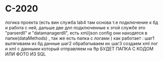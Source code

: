 # C-2020
логика проекта (есть вин служба lab4 там основа т.е подключение к бд и работа с ней, дальше две длл подключенные к этой службе это "parserdll" и "datamanagerdll",
есть xml/json config они находятся в папке(dataMethods) , так же есть папка с логами )
как работает : шаг1 вытягиваем из бд данные 
               шаг2 обрабатываем их
               шаг3 создаем xml лог и xml с данными который отправляем на ftp 
БУДЕТ ПАПКА С КОДОМ ИЛИ ФОТО ИЗ SQL 
